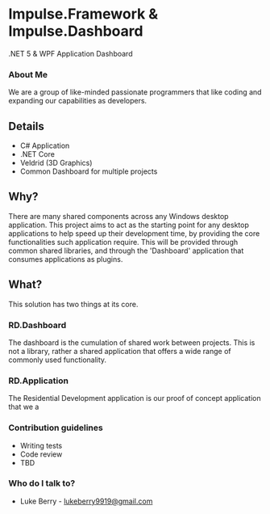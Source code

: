 # Impulse.Framework & Impulse.Dashboard
.NET 5 & WPF Application Dashboard

### About Me
We are a group of like-minded passionate programmers that like coding and expanding our capabilities as developers.

## Details
- C# Application
- .NET Core
- Veldrid (3D Graphics)
- Common Dashboard for multiple projects


## Why?
There are many shared components across any Windows desktop application. This project aims to act as the starting point for any desktop applications to help speed up their development time, by providing the core functionalities such application require. This will be provided through common shared libraries, and through the 'Dashboard' application that consumes applications as plugins.

## What?
This solution has two things at its core. 

### RD.Dashboard
The dashboard is the cumulation of shared work between projects. This is not a library, rather a shared application that offers a wide range of commonly used functionality.

### RD.Application
The Residential Development application is our proof of concept application that we a


### Contribution guidelines ###

* Writing tests
* Code review
* TBD

### Who do I talk to? ###

* Luke Berry - lukeberry9919@gmail.com
